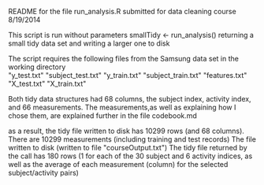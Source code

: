 README for the file run_analysis.R
submitted for data cleaning course
8/19/2014

This script is run without parameters
smallTidy <- run_analysis()
returning a small tidy data set and writing a larger one to disk

The script requires the following files from the Samsung data set in the working directory	
"y_test.txt"
"subject_test.txt"
"y_train.txt"
"subject_train.txt"
"features.txt"
"X_test.txt"
"X_train.txt"

Both tidy data structures had 68 columns, the subject index, activity index, and 66 measurements. The measurements,as well as explaining how I chose them,  are explained further in the file codebook.md

as a result, the tidy file written to disk has 10299 rows (and 68 columns). There are 10299 measurements (including training and test records)
The file written to disk (written to file "courseOutput.txt")
The tidy file returned by the call has 180 rows (1 for each of the 30 subject and 6 activity indices, as well as the average of each measurement (column) for the selected subject/activity pairs)


